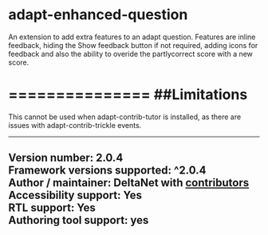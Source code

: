 adapt-enhanced-question
===============

An extension to add extra features to an adapt question. Features are inline feedback, hiding the Show feedback button if not required, adding icons for feedback and also the ability to overide the partlycorrect score with a new score.

===============
##Limitations
===============

This cannot be used when adapt-contrib-tutor is installed, as there are issues with adapt-contrib-trickle events.

----------------------------
**Version number:**  2.0.4     
**Framework versions supported:**  ^2.0.4    
**Author / maintainer:** DeltaNet with [contributors](https://github.com/deltanet/adapt-enhanced-question/graphs/contributors)     
**Accessibility support:** Yes  
**RTL support:** Yes     
**Authoring tool support:** yes
----------------------------
